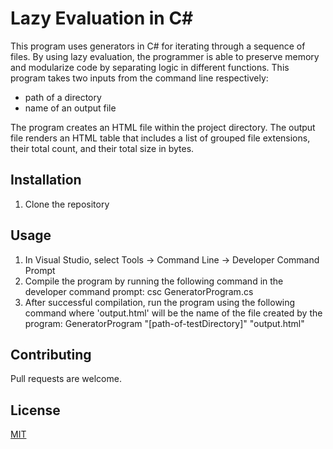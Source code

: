 # Lazy Evaluation in C#  

This program uses generators in C# for iterating through a sequence of files. By using lazy evaluation, the programmer is able to preserve memory and modularize code by separating logic in different functions. This program takes two inputs from the command line respectively: 

* path of a directory 
* name of an output file 

The program creates an HTML file within the project directory. The output file renders an HTML table that includes a list of grouped file extensions, their total count, and their total size in bytes.  

## Installation

1. Clone the repository 
 


## Usage
1. In Visual Studio, select Tools -> Command Line -> Developer Command Prompt
2. Compile the program by running the following command in the developer command prompt: csc GeneratorProgram.cs
3. After successful compilation, run the program using the following command where 'output.html' will be the name of the file created by the program: GeneratorProgram "[path-of-testDirectory]" "output.html" 

## Contributing
Pull requests are welcome. 

## License
[MIT](https://choosealicense.com/licenses/mit/)
